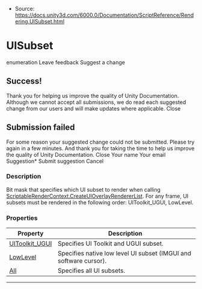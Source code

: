 * Source: https://docs.unity3d.com/6000.0/Documentation/ScriptReference/Rendering.UISubset.html

# UISubset
enumeration
Leave feedback
Suggest a change
## Success!
Thank you for helping us improve the quality of Unity Documentation. Although we cannot accept all submissions, we do read each suggested change from our users and will make updates where applicable.
Close
## Submission failed
For some reason your suggested change could not be submitted. Please <a>try again</a> in a few minutes. And thank you for taking the time to help us improve the quality of Unity Documentation.
Close
Your name Your email Suggestion* Submit suggestion
Cancel
### Description
Bit mask that specifies which UI subset to render when calling [ScriptableRenderContext.CreateUIOverlayRendererList](https://docs.unity3d.com/6000.0/Documentation/ScriptReference/Rendering.ScriptableRenderContext.CreateUIOverlayRendererList.html). For any frame, UI subsets must be rendered in the following order: UIToolkit_UGUI, LowLevel.
### Properties
Property | Description  
---|---  
[UIToolkit_UGUI](https://docs.unity3d.com/6000.0/Documentation/ScriptReference/Rendering.UISubset.UIToolkit_UGUI.html) | Specifies UI Toolkit and UGUI subset.  
[LowLevel](https://docs.unity3d.com/6000.0/Documentation/ScriptReference/Rendering.UISubset.LowLevel.html) | Specifies native low level UI subset (IMGUI and software cursor).  
[All](https://docs.unity3d.com/6000.0/Documentation/ScriptReference/Rendering.UISubset.All.html) | Specifies all UI subsets.  
* * *
